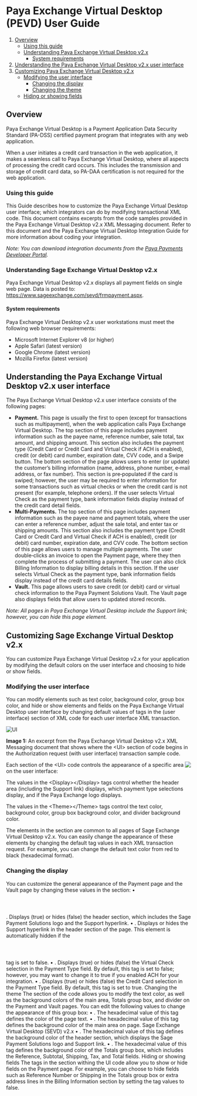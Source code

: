 # Paya Exchange Virtual Desktop (PEVD) User Guide

1. [Overview]()
    - [Using this guide]()
    - [Understanding Paya Exchange Virtual Desktop v2.x]()
      - [System requirements]()
3. [Understanding the Paya Exchange Virtual Desktop v2.x user interface]()
4. [Customizing Paya Exchange Virtual Desktop v2.x]()
    - [Modifying the user interface]()
      - [Changing the display]()
      - [Changing the theme]()
    - [Hiding or showing fields]()


## Overview

Paya Exchange Virtual Desktop is a Payment Application Data Security Standard (PA-DSS) certified payment program that integrates with any web application.

When a user initiates a credit card transaction in the web application, it makes a seamless call to Paya Exchange Virtual Desktop, where all aspects of processing the credit card occurs. This includes the transmission and storage of credit card data, so PA-DAA certification is not required for the web application. 

### Using this guide 

This Guide describes how to customize the Paya Exchange Virtual Desktop user interface; which integrators can do by modifying transactional XML code. This document contains excerpts from the code samples provided in the Paya Exchange Virtual Desktop v2.x XML Messaging document. Refer to this document and the Paya Exchange Virtual Desktop Integration Guide for more information about coding your integration. 

*Note: You can download integration documents from the [Paya Payments Developer Portal](https://developer.sagepayments.com/).*

### Understanding Sage Exchange Virtual Desktop v2.x 
Paya Exchange Virtual Desktop v2.x displays all payment fields on single web page. Data is posted to: https://www.sageexchange.com/sevd/frmpayment.aspx. 

#### System requirements 

Paya Exchange Virtual Desktop v2.x user workstations must meet the following web browser requirements: 

-	Microsoft Internet Explorer v8 (or higher) 
-	Apple Safari (latest version) 
-	Google Chrome (latest version) 
-	Mozilla Firefox (latest version)


## Understanding the Paya Exchange Virtual Desktop v2.x user interface 

The Paya Exchange Virtual Desktop v2.x user interface consists of the following pages: 
-	**Payment.** This page is usually the first to open (except for transactions such as multipayment), when the web application calls Paya Exchange Virtual Desktop. The top section of this page includes payment information such as the payee name, reference number, sale total, tax amount, and shipping amount. This section also includes the payment type (Credit Card or Credit Card and Virtual Check if ACH is enabled), credit (or debit) card number, expiration date, CVV code, and a Swipe button. 
The bottom section of the page allows users to enter (or update) the customer’s billing information (name, address, phone number, e‐mail address, or fax number). This section is pre‐populated if the card is swiped; however, the user may be required to enter information for some transactions such as virtual checks or when the credit card is not present (for example, telephone orders). 
If the user selects Virtual Check as the payment type, bank information fields display instead of the credit card detail fields. 
-	**Multi‐Payments.** The top section of this page includes payment information such as the payee name and payment totals, where the user can enter a reference number, adjust the sale total, and enter tax or shipping amounts. This section also includes the payment type (Credit Card or Credit Card and Virtual Check if ACH is enabled), credit (or debit) card number, expiration date, and CVV code. 
The bottom section of this page allows users to manage multiple payments. The user double‐clicks an invoice to open the Payment page, where they then complete the process of submitting a payment. The user can also click Billing Information to display billing details in this section. 
If the user selects Virtual Check as the payment type, bank information fields display instead of the credit card details fields. 
-	**Vault.** This page allows users to save credit (or debit) card or virtual check information to the Paya Payment Solutions Vault. The Vault page also displays fields that allow users to updated stored records. 

*Note: All pages in Paya Exchange Virtual Desktop include the Support link; however, you can hide this page element.*


## Customizing Sage Exchange Virtual Desktop v2.x 
You can customize Paya Exchange Virtual Desktop v2.x for your application by modifying the default colors on the user interface and choosing to hide or show fields. 

### Modifying the user interface 
You can modify elements such as text color, background color, group box color, and hide or show elements and fields on the Paya Exchange Virtual Desktop user interface by changing default values of tags in the <UI> (user interface) section of XML code for each user interface XML transaction. 

![UI](https://user-images.githubusercontent.com/6975101/182636735-ad0b109b-fed0-4bdc-81f4-f582b8745982.jpg)

**Image 1:** An excerpt from the Paya Exchange Virtual Desktop v2.x XML Messaging document that shows where the &lt;UI&gt; section of code begins in the Authorization request (with user interface) transaction sample code. 

<img align="right" src="https://user-images.githubusercontent.com/6975101/182418595-f6809eee-4903-45d0-93d5-2b68f698a3b8.jpg" /> 
    
Each section of the &lt;UI&gt; code controls the appearance of a specific area on the user interface: 
    
The values in the &lt;Display&gt;&lt;/Display&gt; tags control whether the header area (including the Support link) displays, which payment type selections display, and if the Paya Exchange logo displays.

The values in the &lt;Theme&gt;&lt;/Theme&gt; tags control the text color, background color, group box background color, and divider background color. 

  
 
The elements in the <UI></UI> section are common to all pages of Sage Exchange Virtual Desktop v2.x. You can easily change the appearance of these elements by changing the default tag values in each XML transaction request. For example, you can change the default text color from red to black (hexadecimal format). 
    
### Changing the display 
    
You can customize the general appearance of the Payment page and the Vault page by changing these values in the <Display></Display> section: 
•	<Header></Header>. Displays (true) or hides (false) the header section, which includes the Sage Payment Solutions logo and the Support hyperlink. 
•	<SupportLink></SupportLink>. Displays or hides the Support hyperlink in the header section of the page. This element is automatically hidden if the <Header></Header> tag is set to false. 
•	<CheckPayment></CheckPayment>. Displays (true) or hides (false) the Virtual Check selection in the Payment Type field. By default, this tag is set to false; however, you may want to change it to true if you enabled ACH for your integration. 
•	<CardPayment></CardPayment>. Displays (true) or hides (false) the Credit Card selection in the Payment Type field. By default, this tag is set to true. 
Changing the theme 
The <Theme></Theme> section of the code allows you to modify the text color, as well as the background colors of the main area, Totals group box, and divider on the Payment and Vault pages. You can edit the following values to change the appearance of this group box: 
•	<MainFontColor></MainFontColor>. The hexadecimal value of this tag defines the color of the page text. 
•	<MainBackColor></MainBackColor>. The hexadecimal value of this tag defines the background color of the main area on page. 
Sage Exchange Virtual Desktop (SEVD) v2.x
•	<HeaderBackColor></HeaderBackColor>. The hexadecimal value of this tag defines the background color of the header section, which displays the Sage Payment Solutions logo and Support link. 
•	<TotalsBoxBackColor></TotalsBoxBackColor>. The hexadecimal value of this tag defines the background color of the Totals group box, which includes the Reference, Subtotal, Shipping, Tax, and Total fields. 
Hiding or showing fields 
The tags in the <SinglePayment></SinglePayment> section withing the UI code allow you to show or hide fields on the Payment page. For example, you can choose to hide fields such as Reference Number or Shipping in the Totals group box or extra address lines in the Billing Information section by setting the tag values to false. 


